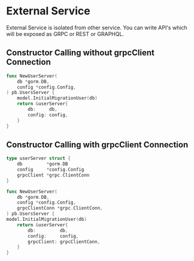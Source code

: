 # External Service
External Service is isolated from other service. You can write API's which will be exposed as GRPC or REST or GRAPHQL.

## Constructor Calling without grpcClient Connection
```go
func NewUserServer(
	db *gorm.DB,
	config *config.Config,
) pb.UsersServer {
	model.InitialMigrationUser(db)
	return &userServer{
		db:     db,
		config: config,
	}
}
```
## Constructor Calling with grpcClient Connection
```go
type userServer struct {
	db         *gorm.DB
	config     *config.Config
	grpcClient *grpc.ClientConn
}

func NewUserServer(
	db *gorm.DB,
	config *config.Config,
	grpcClientConn *grpc.ClientConn,
) pb.UsersServer {
model.InitialMigrationUser(db)
	return &userServer{
		db:         db,
		config:     config,
		grpcClient: grpcClientConn,
	}
}
```
